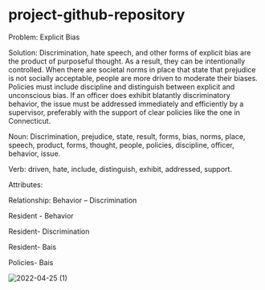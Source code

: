 # project-github-repository
Problem: Explicit Bias  

Solution: Discrimination, hate speech, and other forms of explicit bias are the product of purposeful thought. As a result, they can be intentionally controlled. When there are societal norms in place that state that prejudice is not socially acceptable, people are more driven to moderate their biases. Policies must include discipline and distinguish between explicit and unconscious bias. If an officer does exhibit blatantly discriminatory behavior, the issue must be addressed immediately and efficiently by a supervisor, preferably with the support of clear policies like the one in Connecticut. 

Noun: Discrimination, prejudice, state, result, forms, bias, norms, place, speech, product, forms, thought, people, policies, discipline, officer, behavior, issue. 

Verb: driven, hate, include, distinguish, exhibit, addressed, support. 

Attributes: 

Relationship: Behavior – Discrimination 

Resident - Behavior 

Resident- Discrimination 

Resident- Bais 

Policies- Bais 

![2022-04-25 (1)](https://user-images.githubusercontent.com/97460847/165155808-7834ec7b-7ae4-4281-8ef0-2573b703e192.png)
